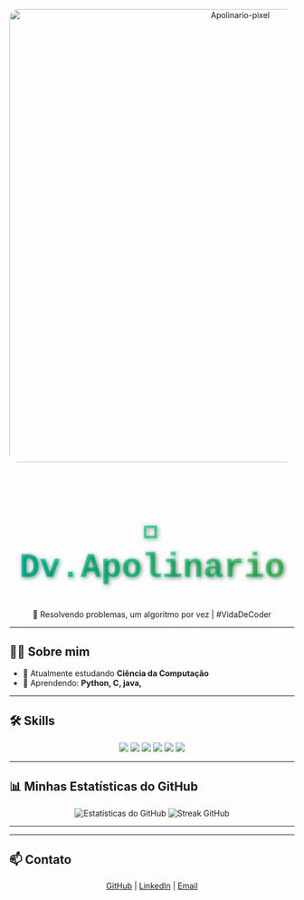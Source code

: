 


<!-- Banner Gamer Estilizado -->
<p align="center">
  <img src="https://tse2.mm.bing.net/th/id/OIP.fsUi3xiRNcSSUS3xZ_C9lQHaDe?pid=Api" 
       alt="Apolinario-pixel" width="800" style="border-radius:15px;"/>
</p>

<h1 align="center" style="
  font-family: 'Courier New', monospace; 
  font-size: 60px; 
  background: linear-gradient(270deg, #00FFCC, #FF00FF, #FFFF00, #00FFCC); 
  background-size: 800% 800%; 
  -webkit-background-clip: text; 
  -webkit-text-fill-color: transparent; 
  animation: gradientMove 8s ease infinite, pulse 2s infinite;
  text-shadow: 2px 2px 8px rgba(0,0,0,0.5);
">
  👾 Dv.Apolinario
</h1>

<style>
@keyframes gradientMove {
  0% {background-position: 0% 50%;}
  50% {background-position: 100% 50%;}
  100% {background-position: 0% 50%;}
}

@keyframes pulse {
  0%, 100% {transform: scale(1);}
  50% {transform: scale(1.1);}
}
</style>








<p align="center">🧩 Resolvendo problemas, um algoritmo por vez | #VidaDeCoder

---

## 🧑‍💻 Sobre mim
- 🔭 Atualmente estudando **Ciência da Computação**  
- 🌱 Aprendendo: **Python, C, java,**  

  
  

---

## 🛠️ Skills
<p align="center">
  <img src="https://img.shields.io/badge/Python-3776AB?style=for-the-badge&logo=python&logoColor=white" />
  <img src="https://img.shields.io/badge/C-00599C?style=for-the-badge&logo=c&logoColor=white" />
  <img src="https://img.shields.io/badge/C++-00599C?style=for-the-badge&logo=c%2B%2B&logoColor=white" />
  <img src="https://img.shields.io/badge/Java-007396?style=for-the-badge&logo=java&logoColor=white" />

  <img src="https://img.shields.io/badge/Git-F05032?style=for-the-badge&logo=git&logoColor=white" />
  <img src="https://img.shields.io/badge/GitHub-181717?style=for-the-badge&logo=github&logoColor=white" />
  
</p>

---

## 📊 Minhas Estatísticas do GitHub
<p align="center">
  <img src="https://github-readme-stats.vercel.app/api?username=Apolinario-pixel&show_icons=true&theme=dark&count_private=true&hide_border=true" alt="Estatísticas do GitHub" />
  <img src="https://github-readme-streak-stats.herokuapp.com/?user=Apolinario-pixel&theme=dark&hide_border=true" alt="Streak GitHub" />
</p>

---



---

## 📫 Contato
<p align="center">
  <a href="https://github.com/Apolinario-pixel" target="_blank">GitHub</a> |
  <a href="https://www.linkedin.com/in/seu-linkedin" target="_blank">LinkedIn</a> |
  <a href="mailto:seuemail@email.com" target="_blank">Email</a>
</p>
